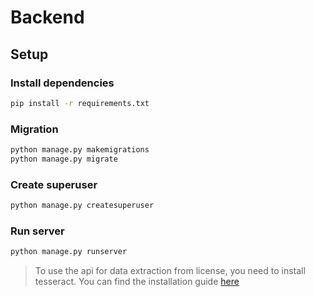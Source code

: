 # Backend

## Setup

### Install dependencies

```bash
pip install -r requirements.txt
```

### Migration

```bash
python manage.py makemigrations
python manage.py migrate
```

### Create superuser

```bash
python manage.py createsuperuser
```

### Run server

```bash
python manage.py runserver
```

> To use the api for data extraction from license, you need to install tesseract. You can find the installation guide [here](https://tesseract-ocr.github.io/tessdoc/Home.html) 
